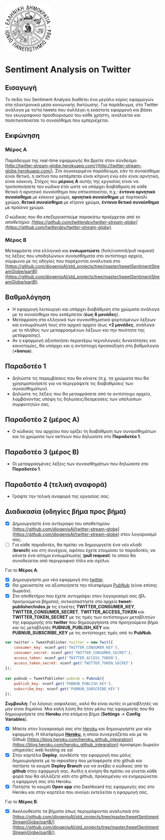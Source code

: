 ![Ιόνιο Πανεπιστήμιο](../logo-ionio-black-150x150.jpg)

# Sentiment Analysis on Twitter


## Εισαγωγή
Το πεδίο του Sentiment Analysis διαθέτει ένα μεγάλο εύρος εφαρμογών στα ηλεκτρονικά μέσα κοινωνικής δικτύωσης. Για παράδειγμα, στο Twitter ανάλογα με το/τα tweets που συλλέγει η εκάστοτε εφαρμογή και βάσει του γεωγραφικού προσδιορισμού του κάθε χρήστη, αναλύεται και ποσοτικοποιείται το συναίσθημα που εμπεριέχεται.

## Εκφώνηση
### Μέρος Α
Παράδειγμα της real-time εφαρμογής θα βρείτε στον σύνδεσμο: [http://twitter-stream-globe.herokuapp.com/](http://twitter-stream-globe.herokuapp.com/). Στο συγκεκριμένο παράδειγμα, εάν το συναίσθημα είναι θετικό, η ακτίνα που εκπέμπεται είναι κίτρινη ενώ εάν είναι αρνητικό, είναι κόκκινη. Στόχος του **μέρους Α** αυτής της εργασίας είναι να τροποποιήσετε τον κώδικα έτσι ώστε να υπάρχει διαβάθμιση σε κάθε θετικό ή αρνητικό συναίσθημα που οπτικοποιείται, π.χ.: **έντονα αρνητικό συναίσθημα** με κόκκινο χρώμα, **αρνητικό συναίσθημα** με πορτοκαλί χρώμα, **θετικό συναίσθημα** με κίτρινο χρώμα, **έντονα θετικό συναίσθημα** με πράσινο χρώμα.

*Ο κώδικας που θα επεξεργαστούμε παρακάτω προέρχεται από το αποθετήριο: [https://github.com/twitterdev/twitter-stream-globe](https://github.com/twitterdev/twitter-stream-globe).* 

### Μέρος Β
Μεταφράστε στα ελληνικά και **ενσωματώστε** (fork/commit/pull request) τις λέξεις που υποδηλώνουν συναισθήματα στο αντίστοιχο αρχείο, σύμφωνα με τις οδηγίες που παρέχονται αναλυτικά στο [https://github.com/diogenisAl/std_projects/tree/master/tweetSentimentStreamGlobe/partB](https://github.com/diogenisAl/std_projects/tree/master/tweetSentimentStreamGlobe/partB).

## Βαθμολόγηση
* Η εφαρμογή λειτουργεί και υπάρχει διαβάθμιση στα χρώματα ανάλογα με το συναίσθημα που εκπέμπεται (**έως 6 μονάδες**).
* Μετάφραση στα ελληνικά των συναισθηματικά φορτισμένων λέξεων και ενσωμάτωσή τους στο αρχικό αρχείο (έως **+2 μονάδες**, ανάλογα με το πλήθος των μεταφρασμένων λέξεων και την ποιότητα της μετάφρασης).
* Αν η εφαρμογή αξιοποιήσει περαιτέρω τεχνολογικές δυνατότητες και καινοτομίες, θα υπάρχει και η αντίστοιχη προσαύξηση στη βαθμολογία (**+bonus**).

## Παραδοτέο 1
* Δηλώστε τις παρεμβάσεις που θα κάνετε (π.χ. τα χρώματα που θα χρησιμοποιήσετε για να περιγράψετε τις διαβαθμίσεις των συναισθημάτων).
* Δηλώστε τις λέξεις που θα μεταφράσετε από το αντίστοιχο αρχείο, λαμβάνοντας υπόψη τις δηλώσεις/δεσμεύσεις των υπόλοιπων συμφοιτητών σας.

## Παραδοτέο 2 (μέρος Α)
* Ο κώδικας του αρχείου που ορίζει τη διαβάθμιση των συναισθημάτων και τα χρώματα των ακτίνων που δηλώσατε στο **Παραδοτέο 1**.

## Παραδοτέο 3 (μέρος Β)
* Οι μεταφρασμένες λέξεις των συναισθημάτων που δηλώσατε στο **Παραδοτέο 1**.

## Παραδοτέο 4 (τελική αναφορά)
* Γράψτε την τελική αναφορά της εργασίας σας.

## Διαδικασία (οδηγίες βήμα προς βήμα)
- [x] Δημιουργήστε ένα αντίγραφο του αποθετηρίου [https://github.com/diogenisAl/twitter-stream-globe](https://github.com/diogenisAl/twitter-stream-globe) στον λογαριασμό σας.
- [ ] Για κάθε παραδοτέο, θα πρέπει να δημιουργείτε ένα νέο κλαδί (**branch**) και στη συνέχεια, αφότου έχετε ετοιμάσει το παραδοτέο, να κάνετε ένα αίτημα ενσωμάτωσης (**pull request**) το οποίο θα συνοδεύεται από περιγραφικό τίτλο και σχόλιο.

Για το **Μέρος Α**:
- [x] Δημιουργήστε μια νέα εφαρμογή στο [twitter](https://apps.twitter.com/).
- [x] Θα χρειαστείτε να αξιοποιήσετε την πλατφόρμα [PubNub](https://admin.pubnub.com/) (είναι επίσης δωρεάν).
- [x] Στο αποθετήριο που έχετε αντιγράψει στον λογαριασμό σας (βλ. προηγούμενα βήματα), αντικαταστήστε στο αρχείο **tweet-publisher/index.js** τις ετικέτες **TWITTER_CONSUMER_KEY**, **TWITTER_CONSUMER_SECRET**, **TWITTER_ACCESS_TOKEN** και **TWITTER_TOKEN_SECRET** με τις τιμές των αντίστοιχων μεταβλητών της εφαρμογής στο **twitter** που δημιουργήσατε στο προηγούμενο βήμα και τις μεταβλητές **PUBNUB_PUBLISH_KEY** και **PUBNUB_SUBSCRIBE_KEY** με τις αντίστοιχες τιμές από το **PubNub**.
```javascript
var twitter = TweetPublisher.twitter = new Twit({
	consumer_key: nconf.get('TWITTER_CONSUMER_KEY'),
	consumer_secret: nconf.get('TWITTER_CONSUMER_SECRET'),
	access_token: nconf.get('TWITTER_ACCESS_TOKEN'),
	access_token_secret: nconf.get('TWITTER_TOKEN_SECRET')
});

var pubnub = TweetPublisher.pubnub = Pubnub({
	publish_key: nconf.get('PUBNUB_PUBLISH_KEY'),
	subscribe_key: nconf.get('PUBNUB_SUBSCRIBE_KEY')
});
```
**Συμβουλή:** Για λόγους ασφαλείας, καλό θα είναι αυτές οι μεταβλητές να μην είναι δημόσια. Μια καλή λύση θα ήταν μέσω της εφαρμογής που θα δημιουργήσετε στο **Heroku** στο επόμενο βήμα (**Settings** -> **Config Variables**).
- [x] Μπείτε στον λογαριασμό σας στο [Heroku](https://www.heroku.com/) και δημιουργήστε μια νέα εφαρμογή. Η πλατφόρμα **[Heroku](https://www.heroku.com/)**, η οποία συνεργάζεται και με το Github 	[https://blog.heroku.com/heroku_github_integration](https://blog.heroku.com/heroku_github_integration) προσφέρει δωρεάν υπηρεσίες web hosting σε ssl
- [x] Στην καρτέλα **Deploy**, συνδέστε την εφαρμογή που μόλις δημιουργήσατε με το repository που μεταφέρατε στο github και πατήστε το κουμπί **Deploy Branch** για να ανέβει ο κώδικας από το **github** στην εφαρμογή σας. Αυτλη η κίνηση θα πρέπει να γίνεται κάθε φορά που θα αλλάζετε κάτι στο github, προκειμένου να ενημερώνεται η εφαρμογή σας στο Heroku.
- [x] Πατήστε το κουμπί **Open app** στο Dashboard της εφαρμογής σας στο Heroku και στην καρτέλα που ανοίγει εκτελείται η εφαρμογή σας.

Για το **Μέρος Β**:
- [x] Ακολουθείστε τα βήματα όπως περιγράφονται αναλυτικά στο [https://github.com/diogenisAl/std_projects/tree/master/tweetSentimentStreamGlobe/partB/](https://github.com/diogenisAl/std_projects/tree/master/tweetSentimentStreamGlobe/partB/).
